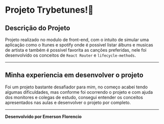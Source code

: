# Projeto Trybetunes!🎼️

## Descrição do Projeto

Projeto realizado no modulo de front-end, com o intuito de simular uma aplicação como o Itunes e spotify onde é possivel listar álbuns e musicas de artista e também é possivel favorita as canções preferidas, nele foi desenvolvido os conceitos de `React Router` e `lifecycle-methods`.

---

## Minha experiencia em desenvolver o projeto

Foi um projeto bastante desafiador para mim, no começo acabei tendo algumas dificuldades, mas conforme foi ocorrendo o projeto e com ajuda dos monitores e colegas de estudo, consegui entender os conceitos apresentados nas aulas e desenvolver o projeto por completo.

---

<strong>Desenvolvido por Emerson Florencio</strong>